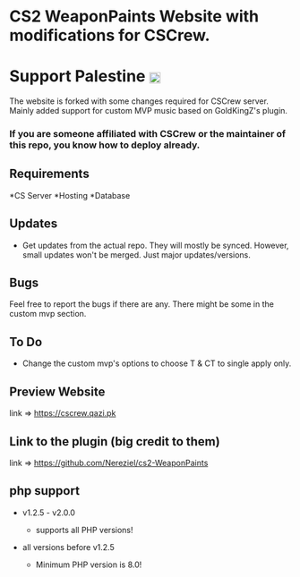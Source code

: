 # CS2 WeaponPaints Website with modifications for CSCrew.
# Support Palestine <img src="https://upload.wikimedia.org/wikipedia/commons/0/00/Flag_of_Palestine.svg" alt="Palestine Flag" width="20" style="vertical-align: middle;">

The website is forked with some changes required for CSCrew server. Mainly added support for custom MVP music based on GoldKingZ's plugin.

### If you are someone affiliated with CSCrew or the maintainer of this repo, you know how to deploy already.

## Requirements
*CS Server
*Hosting
*Database


## Updates
* Get updates from the actual repo. They will mostly be synced. However, small updates won't be merged. Just major updates/versions.

## Bugs
Feel free to report the bugs if there are any. There might be some in the custom mvp section.

## To Do
* Change the custom mvp's options to choose T & CT to single apply only.

## Preview Website
link => https://cscrew.qazi.pk

## Link to the plugin (big credit to them)
link => https://github.com/Nereziel/cs2-WeaponPaints

## php support
* v1.2.5 - v2.0.0
  * supports all PHP versions!

* all versions before v1.2.5
  * Minimum PHP version is 8.0!
